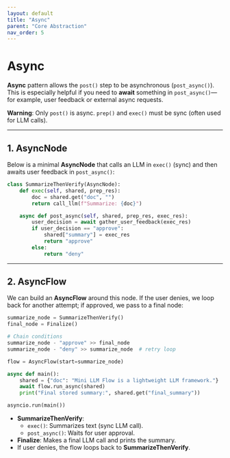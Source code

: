 ```yaml
---
layout: default
title: "Async"
parent: "Core Abstraction"
nav_order: 5
---
```


# Async

**Async** pattern allows the `post()` step to be asynchronous (`post_async()`). This is especially helpful if you need to **await** something in `post_async()`—for example, user feedback or external async requests.

**Warning**: Only `post()` is async. `prep()` and `exec()` must be sync (often used for LLM calls).

---

## 1. AsyncNode

Below is a minimal **AsyncNode** that calls an LLM in `exec()` (sync) and then awaits user feedback in `post_async()`:

```python
class SummarizeThenVerify(AsyncNode):
    def exec(self, shared, prep_res):
        doc = shared.get("doc", "")
        return call_llm(f"Summarize: {doc}")

    async def post_async(self, shared, prep_res, exec_res):
        user_decision = await gather_user_feedback(exec_res)
        if user_decision == "approve":
            shared["summary"] = exec_res
            return "approve"
        else:
            return "deny"
```

---

## 2. AsyncFlow

We can build an **AsyncFlow** around this node. If the user denies, we loop back for another attempt; if approved, we pass to a final node:

```python
summarize_node = SummarizeThenVerify()
final_node = Finalize()

# Chain conditions
summarize_node - "approve" >> final_node
summarize_node - "deny" >> summarize_node  # retry loop

flow = AsyncFlow(start=summarize_node)

async def main():
    shared = {"doc": "Mini LLM Flow is a lightweight LLM framework."}
    await flow.run_async(shared)
    print("Final stored summary:", shared.get("final_summary"))

asyncio.run(main())
```

- **SummarizeThenVerify**: 
  - `exec()`: Summarizes text (sync LLM call).
  - `post_async()`: Waits for user approval.
- **Finalize**: Makes a final LLM call and prints the summary.
- If user denies, the flow loops back to **SummarizeThenVerify**.

